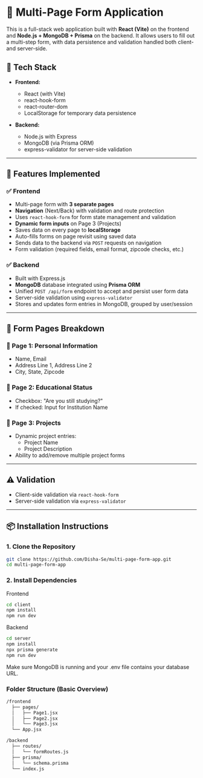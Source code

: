 # 📝 Multi-Page Form Application

This is a full-stack web application built with **React (Vite)** on the frontend and **Node.js + MongoDB + Prisma** on the backend. It allows users to fill out a multi-step form, with data persistence and validation handled both client- and server-side.

## 🔧 Tech Stack

- **Frontend:**
  - React (with Vite)
  - react-hook-form
  - react-router-dom
  - LocalStorage for temporary data persistence

- **Backend:**
  - Node.js with Express
  - MongoDB (via Prisma ORM)
  - express-validator for server-side validation

---

## 🚀 Features Implemented

### ✅ Frontend
- Multi-page form with **3 separate pages**
- **Navigation** (Next/Back) with validation and route protection
- Uses `react-hook-form` for form state management and validation
- **Dynamic form inputs** on Page 3 (Projects)
- Saves data on every page to **localStorage**
- Auto-fills forms on page revisit using saved data
- Sends data to the backend via `POST` requests on navigation
- Form validation (required fields, email format, zipcode checks, etc.)

### ✅ Backend
- Built with Express.js
- **MongoDB** database integrated using **Prisma ORM**
- Unified `POST /api/form` endpoint to accept and persist user form data
- Server-side validation using `express-validator`
- Stores and updates form entries in MongoDB, grouped by user/session

---

## 📄 Form Pages Breakdown

### 📘 Page 1: Personal Information
- Name, Email
- Address Line 1, Address Line 2
- City, State, Zipcode

### 📗 Page 2: Educational Status
- Checkbox: "Are you still studying?"
- If checked: Input for Institution Name

### 📙 Page 3: Projects
- Dynamic project entries:
  - Project Name
  - Project Description
- Ability to add/remove multiple project forms

---

## ⚠️ Validation
- Client-side validation via `react-hook-form`
- Server-side validation via `express-validator`

---

## 📦 Installation Instructions

### 1. Clone the Repository
```bash
git clone https://github.com/Disha-Se/multi-page-form-app.git
cd multi-page-form-app
```
### 2. Install Dependencies
Frontend
```bash
cd client
npm install
npm run dev
```
Backend
```bash
cd server
npm install
npx prisma generate
npm run dev
```
Make sure MongoDB is running and your .env file contains your database URL.

### Folder Structure (Basic Overview)
```bash
/frontend
  ├── pages/
  │   ├── Page1.jsx
  │   ├── Page2.jsx
  │   └── Page3.jsx
  └── App.jsx

/backend
  ├── routes/
  │   └── formRoutes.js
  ├── prisma/
  │   └── schema.prisma
  └── index.js
```



